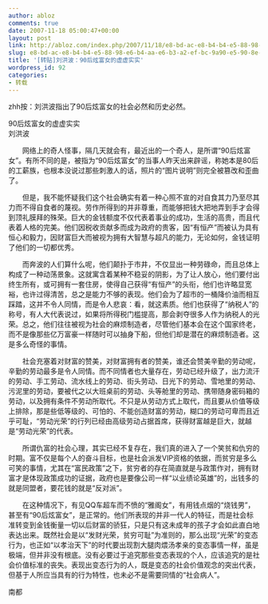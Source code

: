 ```yaml
---
author: abloz
comments: true
date: 2007-11-18 05:00:47+00:00
layout: post
link: http://abloz.com/index.php/2007/11/18/e8-bd-ac-e8-b4-b4-e5-88-98-e6-b4-aa-e6-b3-a2-ef-bc-9a90-e5-90-8e-e7-82-ab-e5-af-8c-e5-a5-b3-e7-9a-84-e8-99-9a-e8-99-9a-e5-ae-9e-e5-ae-9e/
slug: e8-bd-ac-e8-b4-b4-e5-88-98-e6-b4-aa-e6-b3-a2-ef-bc-9a90-e5-90-8e-e7-82-ab-e5-af-8c-e5-a5-b3-e7-9a-84-e8-99-9a-e8-99-9a-e5-ae-9e-e5-ae-9e
title: '[转贴]刘洪波：90后炫富女的虚虚实实'
wordpress_id: 92
categories:
- 转载
---
```


zhh按：刘洪波指出了90后炫富女的社会必然和历史必然。 

90后炫富女的虚虚实实  
刘洪波  

　　网络上的奇人怪事，隔几天就会有，最近出的一个奇人，是所谓“90后炫富女”。有所不同的是，被指为“90后炫富女”的当事人昨天出来辟谣，称她本是80后的工薪族，也根本没说过那些刺激人的话，照片的“图片说明”则完全被篡改和歪曲了。  

　　但是，我不能怀疑我们这个社会确实有着一种心照不宣的对自食其力乃至尽其力而不得自食者的蔑视。劳作所得到的并非尊重，而能够把钱大把地弄到手才会得到顶礼膜拜的殊荣。巨大的金钱额度不仅代表着事业的成功，生活的高贵，而且代表着人格的完美。他们因税收贡献多而成为政府的贵客，因“有恒产”而被认为具有恒心和毅力，因财富巨大而被视为拥有大智慧与超凡的能力，无论如何，金钱证明了他们的一切都优秀。  

　　而奔波的人们算什么呢，他们颠扑于市井，不仅显出一种劳碌命，而且总体上构成了一种动荡景象。这就寓含着某种不稳妥的阴影，为了让人放心，他们要付出终生所有，或可拥有一套住房，使得自己获得“有恒产”的头衔，他们也许略显宽裕，也许过得清苦，总之是能力不够的表现。他们会为了超市的一桶降价油而相互踩踏，这并不令人同情，而是令人悲哀：看，就这素质。他们也获得了“纳税人”的称号，有人大代表说过，如果将所得税门槛提高，那会剥夺很多人作为纳税人的光荣。总之，他们往往被视为社会的麻烦制造者，尽管他们基本会在这个国家终老，而不是像那些亿万富豪一样随时可以抽身下船，但他们却是潜在的麻烦制造者。这是多么奇怪的事情。  

　　社会充塞着对财富的赞美，对财富拥有者的赞美，谁还会赞美辛勤的劳动呢，辛勤的劳动最多是令人同情。而不同情者也大量存在，劳动已经升级了，出力流汗的劳动、手工劳动、流水线上的劳动、街头劳动、日光下的劳动、雪地里的劳动、污泥里的劳动，要被代之以大班桌前的劳动、头等舱里的劳动、携带随身密码箱的劳动，以及拥有条件不劳动所取代。不只是从劳动方式上取代，而且要从价值等级上排除，那是些低等级的、可怕的、不能创造财富的劳动，糊口的劳动可卑而且近乎可耻，“劳动光荣”的行列已经由高级劳动占据首席，获得财富越是巨大，就越是“劳动光荣”的代表。  

　　所谓仇富的社会心理，其实已经不复存在，我们真的进入了一个笑贫和仇穷的时期。富不仅是每个人的奋斗目标，也是社会派发VIP资格的依据，而贫穷是多么可笑的事情，尤其在“富民政策”之下，贫穷者的存在简直就是与政策作对，拥有财富才是体现政策成功的证据，政府也是要像公司一样“以业绩论英雄”的，出钱多的就是同盟者，要花钱的就是“反对派”。  

　　在这种情况下，有见QQ车超车而不愤的“雅阁女”，有用钱点烟的“烧钱男”，甚至有“90后炫富女”，是正常的。他们所表现的并非一代人的特征，而是社会标准转变到金钱衡量一切以后财富的骄狂，只是只有这未成年的孩子才会如此直白地表达出来。既然社会是以“发财光荣，贫穷可耻”为准则的，那么出现“光荣”的变态行为，也正如“以孝治天下”的时代要出现割大腿肉煨汤孝亲的变态事情一样，虽是极端，但并非没有根底。没有必要过于追究那些变态表现的个人，应该追究的是社会价值标准的丧失。表现出变态行为的人，既是变态的社会价值观念的突出代表，但基于人所应当具有的行为特性，也未必不是需要同情的“社会病人”。  

南都

